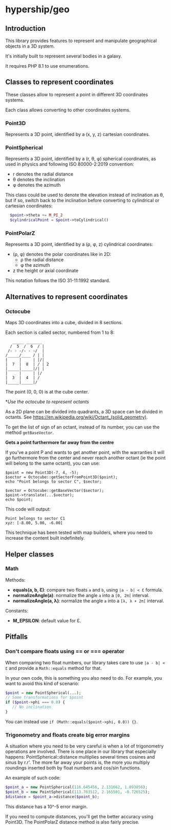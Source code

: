 # hypership/geo

## Introduction

This library provides features to represent and manipulate geographical objects
in a 3D system.

It's initially built to represent several bodies in a galaxy.

It requires PHP 8.1 to use enumerations.

## Classes to represent coordinates

These classes allow to represent a point in different 3D coordinates systems.

Each class allows converting to other coordinates systems.

### Point3D

Represents a 3D point, identified by a (x, y, z) cartesian coordinates.

### PointSpherical

Represents a 3D point, identified by a (r, θ, φ) spherical coordinates,
as used in physics and following ISO 80000-2:2019 convention:

* r denotes the radial distance
* θ denotes the inclination
* φ denotes the azimuth 

This class could be used to denote the elevation instead of inclination as θ,
but if so, switch back to the inclination before converting to cylindrical
or cartesian coordinates:

```php
  $point->theta += M_PI_2
  $cylindricalPoint = $point->toCylindrical()
```

### PointPolarZ

Represents a 3D point, identified by a (ρ, φ, z) cylindrical coordinates:

* (ρ, φ) denotes the polar coordinates like in 2D:
  * ρ the radial distance
  * φ the azimuth
* z the height or axial coordinate

This notation follows the ISO 31-11:1992 standard. 

## Alternatives to represent coordinates

### Octocube

Maps 3D coordinates into a cube, divided in 8 sections.

Each section is called sector, numbered from 1 to 8:

       _____ _______
      /  5  /  6  / |
     /- - -/- - -/  |
    /_____/____ / | |
    |     |     | |/|
    |  7  |  8  | / | 2
    |_____|_____|/| |
    |     |     | |/
    |  3  |  4  | /
    |_____|_____|/

The point (0, 0, 0) is at the cube center.

**Use the octocube to represent octants*

As a 2D plane can be divided into quadrants, a 3D space can be divided
in octants. See https://en.wikipedia.org/wiki/Octant_(solid_geometry).

To get the list of sign of an octant, instead of its number,
you can use the method `getBaseVector`.

**Gets a point furthermore far away from the centre**

If you've a point P and wants to get another point, with the warranties
it will go furthermore from the center and never reach another octant
(ie the point will belong to the same octant), you can use:

```
$point = new Point3D(-7, 4, -5);
$sector = Octocube::getSectorFromPoint3D($point);
echo "Point belongs to sector C", $sector;

$vector = Octocube::getBaseVector($sector);
$point->translate(...$vector);
echo $point;
```

This code will output:

```
Point belongs to sector C1
xyz: [-8.00, 5.00, -6.00]
```

This technique has been tested with map builders, where you need to increase
the content built indefinitely.

## Helper classes

### Math

Methods:

* **equals(a, b, Ɛ)**: compare two floats `a` and `b`, using `|a - b| < Ɛ` formula.
* **normalizeAngle(a)**: normalize the angle `a` into a `[0, 2π[` interval.
* **normalizeAngle(a, λ)**: normalize the angle `a` into a `[λ, λ + 2π[` interval.

Constants:

* **M_EPSILON**: default value for Ɛ.

## Pitfalls

### Don't compare floats using == or === operator

When comparing two float numbers, our library takes care to use `|a - b| < Ɛ`
and provide a `Math::equals` method for that.

In your own code, this is something you also need to do. For example, you want
to avoid this kind of scenario:

```php
$point = new PointSpherical(...);
// Some transformations for $point
if ($point->phi === 0.0) {
   // No inclination
}
```

You can instead use `if (Math::equals($point->phi, 0.0)) {}`.

### Trigonometry and floats create big error margins

A situation where you need to be very careful is when a lot of trigonometry
operations are involved. There is one place in our library that especially
happens: PointSpherical::distance multiplies several times cosines and sinus
by r.r'. The more far away your points is, the more you multiply roundings
inserted both by float numbers and cos/sin functions.

An example of such code:

```php
$point_a = new PointSpherical(116.645456, 2.131662, 1.893856);
$point_b = new PointSpherical(113.703512, 2.165501, -0.726525);
$distance = $point_a->distance($point_b);
```

This distance has a 10^-5 error margin.

If you need to compute distances, you'll get the better accuracy using Point3D.
The PointPolarZ distance method is also fairly precise.  
